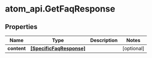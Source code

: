 # atom_api.GetFaqResponse

## Properties
Name | Type | Description | Notes
------------ | ------------- | ------------- | -------------
**content** | [**[SpecificFaqResponse]**](SpecificFaqResponse.md) |  | [optional] 


